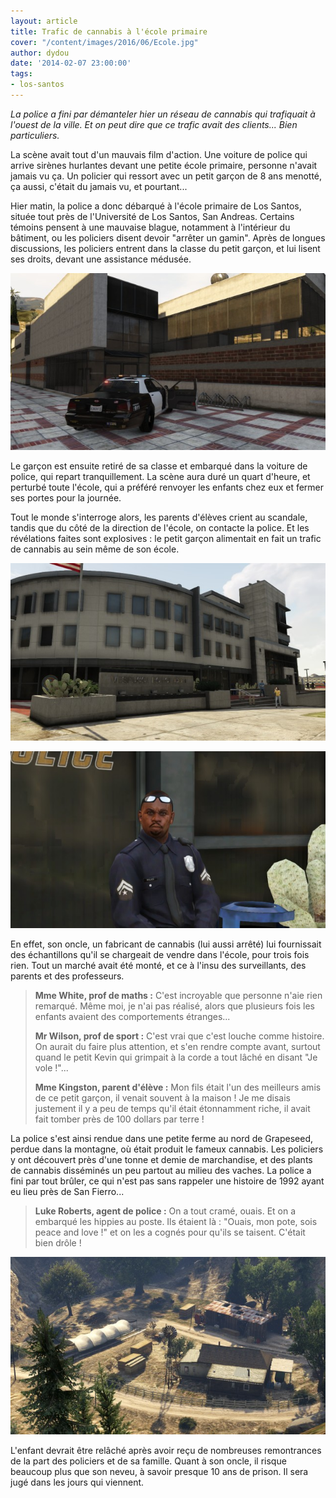 ```yaml
---
layout: article
title: Trafic de cannabis à l'école primaire
cover: "/content/images/2016/06/Ecole.jpg"
author: dydou
date: '2014-02-07 23:00:00'
tags:
- los-santos
---
```


_La police a fini par démanteler hier un réseau de cannabis qui trafiquait à l'ouest de la ville. Et on peut dire que ce trafic avait des clients... Bien particuliers._

La scène avait tout d'un mauvais film d'action. Une voiture de police qui arrive sirènes hurlantes devant une petite école primaire, personne n'avait jamais vu ça. Un policier qui ressort avec un petit garçon de 8 ans menotté, ça aussi, c'était du jamais vu, et pourtant...

Hier matin, la police a donc débarqué à l'école primaire de Los Santos, située tout près de l'Université de Los Santos, San Andreas. Certains témoins pensent à une mauvaise blague, notamment à l'intérieur du bâtiment, ou les policiers disent devoir "arrêter un gamin". Après de longues discussions, les policiers entrent dans la classe du petit garçon, et lui lisent ses droits, devant une assistance médusée.

![La police devant l'école primaire.](  /content/images/2016/06/Ecole2.jpg)

Le garçon est ensuite retiré de sa classe et embarqué dans la voiture de police, qui repart tranquillement. La scène aura duré un quart d'heure, et perturbé toute l'école, qui a préféré renvoyer les enfants chez eux et fermer ses portes pour la journée.

Tout le monde s'interroge alors, les parents d'élèves crient au scandale, tandis que du côté de la direction de l'école, on contacte la police. Et les révélations faites sont explosives : le petit garçon alimentait en fait un trafic de cannabis au sein même de son école.

![](  /content/images/2016/06/Ecole3.jpg)

![Le commissariat de Vespucci Beach, et l'agent Hayden, responsable de l'arrestation.](  /content/images/2016/06/Ecole4.jpg)

En effet, son oncle, un fabricant de cannabis (lui aussi arrêté) lui fournissait des échantillons qu'il se chargeait de vendre dans l'école, pour trois fois rien. Tout un marché avait été monté, et ce à l'insu des surveillants, des parents et des professeurs.

> **Mme White, prof de maths :** C'est incroyable que personne n'aie rien remarqué. Même moi, je n'ai pas réalisé, alors que plusieurs fois les enfants avaient des comportements étranges...
> 
> **Mr Wilson, prof de sport :** C'est vrai que c'est louche comme histoire. On aurait du faire plus attention, et s'en rendre compte avant, surtout quand le petit Kevin qui grimpait à la corde a tout lâché en disant "Je vole !"...
> 
> **Mme Kingston, parent d'élève :** Mon fils était l'un des meilleurs amis de ce petit garçon, il venait souvent à la maison ! Je me disais justement il y a peu de temps qu'il était étonnamment riche, il avait fait tomber près de 100 dollars par terre !

La police s'est ainsi rendue dans une petite ferme au nord de Grapeseed, perdue dans la montagne, où était produit le fameux cannabis. Les policiers y ont découvert près d'une tonne et demie de marchandise, et des plants de cannabis disséminés un peu partout au milieu des vaches. La police a fini par tout brûler, ce qui n'est pas sans rappeler une histoire de 1992 ayant eu lieu près de San Fierro...

> **Luke Roberts, agent de police :** On a tout cramé, ouais. Et on a embarqué les hippies au poste. Ils étaient là : "Ouais, mon pote, sois peace and love !" et on les a cognés pour qu'ils se taisent. C'était bien drôle !

![La plantation de cannabis de Grapeseed.](  /content/images/2016/06/Ecole5.jpg)

L'enfant devrait être relâché après avoir reçu de nombreuses remontrances de la part des policiers et de sa famille. Quant à son oncle, il risque beaucoup plus que son neveu, à savoir presque 10 ans de prison. Il sera jugé dans les jours qui viennent.

<!--kg-card-end: markdown-->
